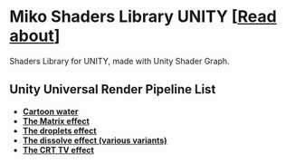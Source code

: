 # Miko Shaders Library UNITY **[[Read about](https://www.mmusialik.com/articles_en/Art_21.html)]**
Shaders Library for UNITY, made with Unity Shader Graph.
#### 


## Unity Universal Render Pipeline List
- **[Cartoon water](https://github.com/IKOMMM/Miko_Shaders_Library_UNITY/tree/main/CartonWater_Miko)**
- **[The Matrix effect](https://github.com/IKOMMM/Miko_Shaders_Library_UNITY/tree/main/MatrixEffect_Miko)**
- **[The droplets effect](https://github.com/IKOMMM/Miko_Shaders_Library_UNITY/tree/main/Raindrops_Miko)**
- **[The dissolve effect (various variants)](https://github.com/IKOMMM/Miko_Shaders_Library_UNITY/tree/main/Dissolve_Miko)**
- **[The CRT TV effect](https://github.com/IKOMMM/Miko_Shaders_Library_UNITY/tree/main/OldTV_Miko)**
